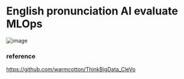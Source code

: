 # English pronunciation AI evaluate MLOps


![image](https://github.com/user-attachments/assets/db42c522-d162-4adf-af1e-c3a44e6f0c5d)



### reference
https://github.com/warmcotton/ThinkBigData_CleVo


